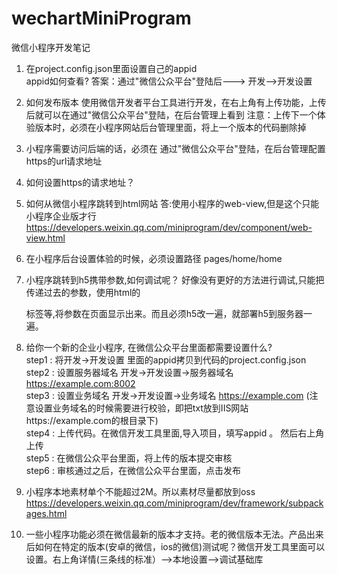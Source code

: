 # wechartMiniProgram
微信小程序开发笔记

1. 在project.config.json里面设置自己的appid  
		appid如何查看?
		答案：通过"微信公众平台"登陆后---> 开发-->开发设置
2. 如何发布版本
		使用微信开发者平台工具进行开发，在右上角有上传功能，上传后就可以在通过"微信公众平台"登陆，在后台管理上看到
		注意：上传下一个体验版本时，必须在小程序网站后台管理里面，将上一个版本的代码删除掉
		
3. 小程序需要访问后端的话，必须在 通过"微信公众平台"登陆，在后台管理配置https的url请求地址

4. 如何设置https的请求地址？

5. 如何从微信小程序跳转到html网站
	答:使用小程序的web-view,但是这个只能小程序企业版才行  https://developers.weixin.qq.com/miniprogram/dev/component/web-view.html
	
6. 在小程序后台设置体验的时候，必须设置路径  pages/home/home

7. 小程序跳转到h5携带参数,如何调试呢？
   好像没有更好的方法进行调试,只能把传递过去的参数，使用html的<p>标签等,将参数在页面显示出来。而且必须h5改一遍，就部署h5到服务器一遍。


8. 给你一个新的企业小程序, 在微信公众平台里面都需要设置什么?  
	step1 : 将开发->开发设置 里面的appid拷贝到代码的project.config.json  
	step2 : 设置服务器域名  开发->开发设置->服务器域名 https://example.com:8002  
	step3 : 设置业务域名  开发->开发设置->业务域名 https://example.com (注意设置业务域名的时候需要进行校验，即把txt放到IIS网站https://example.com的根目录下)  
	step4 : 上传代码。在微信开发工具里面,导入项目，填写appid 。 然后右上角上传  
	step5 : 在微信公众平台里面，将上传的版本提交审核  
	step6 : 审核通过之后，在微信公众平台里面，点击发布  
9. 小程序本地素材单个不能超过2M。所以素材尽量都放到oss  https://developers.weixin.qq.com/miniprogram/dev/framework/subpackages.html

10. 一些小程序功能必须在微信最新的版本才支持。老的微信版本无法。产品出来后如何在特定的版本(安卓的微信，ios的微信)测试呢？微信开发工具里面可以设置。右上角详情(三条线的标准）-->本地设置-->调试基础库

